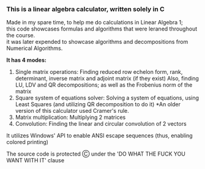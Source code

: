 ### This is a linear algebra calculator, written solely in C

Made in my spare time, to help me do calculations in Linear Algebra 1;  
this code showcases formulas and algorithms that were leraned throughout the course.  
it was later expended to showcase algorithms and decompositions from Numerical Algorithms.  
  
**It has 4 modes:**
1. Single matrix operations: Finding reduced row echelon form, rank, determinant, inverse matrix and adjoint matrix (if they exist)
Also, finding LU, LDV and QR decompositions; as well as the Frobenius norm of the matrix
2. Square system of equations solver: Solving a system of equations, using Least Squares (and utilizing QR decomposition to do it)
*An older version of this calculator used Cramer's rule.
3. Matrix multiplication: Multiplying 2 matrices
4. Convolution: Finding the linear and circular convolution of 2 vectors  
  
It utilizes Windows' API to enable ANSI escape sequences (thus, enabling colored printing)
  
The source code is protected Ⓒ under the 'DO WHAT THE FUCK YOU WANT WITH IT' clause
